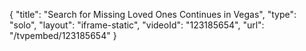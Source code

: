 {
    "title": "Search for Missing Loved Ones Continues in Vegas",
    "type": "solo",
    "layout": "iframe-static",
    "videoId": "123185654",
    "url": "\/tvpembed\/123185654"
}